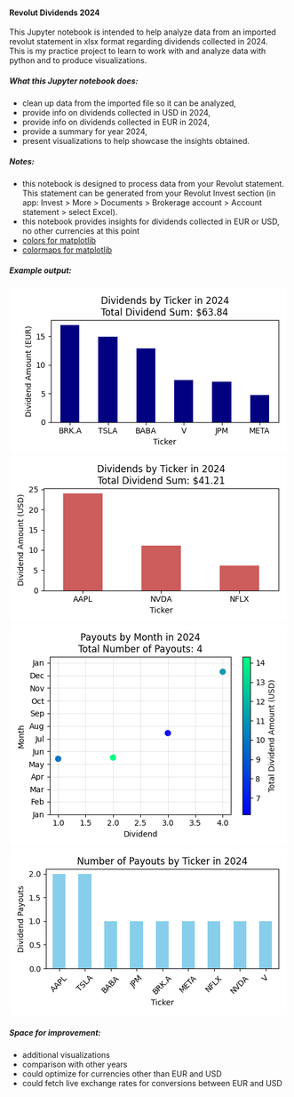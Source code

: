 #### Revolut Dividends 2024
This Jupyter notebook is intended to help analyze data from an imported revolut statement in xlsx format regarding dividends collected in 2024.
<br>This is my practice project to learn to work with and analyze data with python and to produce visualizations.

##### What this Jupyter notebook does:
- clean up data from the imported file so it can be analyzed,
- provide info on dividends collected in USD in 2024,
- provide info on dividends collected in EUR in 2024,
- provide a summary for year 2024,
- present visualizations to help showcase the insights obtained.

##### Notes:
- this notebook is designed to process data from your Revolut statement. This statement can be generated from your Revolut Invest section (in app: Invest > More > Documents > Brokerage account > Account statement > select Excel).
- this notebook provides insights for dividends collected in EUR or USD, no other currencies at this point
- [colors for matplotlib](https://matplotlib.org/3.3.0/gallery/color/named_colors.html)
- [colormaps for matplotlib](https://matplotlib.org/stable/users/explain/colors/colormaps.html)

##### Example output:
![Example Output](./example_outputs/Dividends_by_Ticker_EUR_2024.png)
![Example Output](./example_outputs/Dividends_by_Ticker_USD_2024.png)
![Example Output](./example_outputs/Dividends_by_Month_USD_2024.png)
![Example Output](./example_outputs/Dividend_Payouts_2024.png)


##### Space for improvement:
- additional visualizations
- comparison with other years
- could optimize for currencies other than EUR and USD
- could fetch live exchange rates for conversions between EUR and USD
